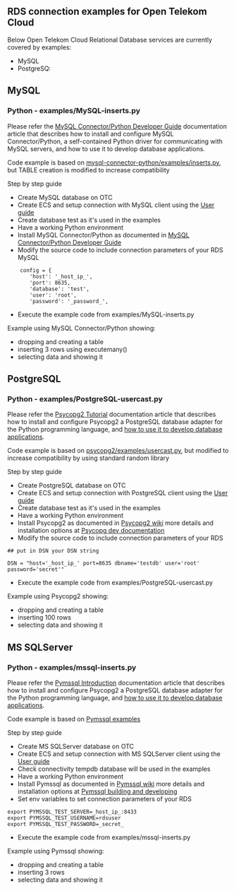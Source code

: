 ## RDS connection examples for Open Telekom Cloud ##
Below Open Telekom Cloud Relational Database services are currently covered by examples:
- MySQL
- PostgreSQ:


## MySQL ##

### Python - examples/MySQL-inserts.py ###
Please refer the [MySQL Connector/Python Developer Guide](https://dev.mysql.com/doc/connector-python/en/) documentation article that describes how to install and configure MySQL Connector/Python, a self-contained Python driver for communicating with MySQL servers, and how to use it to develop database applications. 

Code example is based on [mysql-connector-python/examples/inserts.py](https://github.com/mysql/mysql-connector-python/blob/master/examples/inserts.py), but TABLE creation is modified to increase compatibility

Step by step guide
- Create MySQL database on OTC 
- Create ECS and setup connection with MySQL client using the [User guide](https://docs.otctest.t-systems.com/en-us/rds_dld/index.html)
- Create database test as it's used in the examples
- Have a working Python environment
- Install MySQL Connector/Python as documented in [MySQL Connector/Python Developer Guide](https://dev.mysql.com/doc/connector-python/en/)
- Modify the source code to include connection parameters of your RDS MySQL
 ```
     config = {
        'host': '_host_ip_',
        'port': 8635,
        'database': 'test',
        'user': 'root',
        'password': '_password_',
```        
- Execute the example code from examples/MySQL-inserts.py

Example using MySQL Connector/Python showing:
* dropping and creating a table
* inserting 3 rows using executemany()
* selecting data and showing it

## PostgreSQL ##

### Python - examples/PostgreSQL-usercast.py ###
Please refer the [Psycopg2 Tutorial](https://wiki.postgresql.org/wiki/Psycopg2) documentation article that describes how to install and configure Psycopg2 a PostgreSQL database adapter for the Python programming language, and [how to use it to develop database applications](https://wiki.postgresql.org/wiki/Psycopg2_Tutorial). 

Code example is based on [psycopg2/examples/usercast.py](https://github.com/psycopg/psycopg2/blob/master/examples/usercast.py), but modified to increase compatibility by using standard random library 

Step by step guide
- Create PostgreSQL database on OTC 
- Create ECS and setup connection with PostgreSQL client using the [User guide](https://docs.otctest.t-systems.com/en-us/rds_dld/index.html)
- Create database test as it's used in the examples
- Have a working Python environment
- Install Psycopg2 as documented in [Psycopg2 wiki](https://wiki.postgresql.org/wiki/Psycopg2) more details and installation options at [Psycopg dev documentation](http://initd.org/psycopg/docs/install.html)
- Modify the source code to include connection parameters of your RDS
 ```
## put in DSN your DSN string

DSN = "host='_host_ip_' port=8635 dbname='testdb' user='root' password='secret'"
```        
- Execute the example code from examples/PostgreSQL-usercast.py

Example using Psycopg2 showing:
* dropping and creating a table
* inserting 100 rows
* selecting data and showing it

## MS SQLServer ##

### Python - examples/mssql-inserts.py ###
Please refer the [Pymssql Introduction](http://pymssql.org/en/stable/intro.html) documentation article that describes how to install and configure Psycopg2 a PostgreSQL database adapter for the Python programming language, and [how to use it to develop database applications](https://wiki.postgresql.org/wiki/Psycopg2_Tutorial). 

Code example is based on [Pymssql examples](http://pymssql.org/en/stable/pymssql_examples.html)

Step by step guide
- Create MS SQLServer database on OTC 
- Create ECS and setup connection with MS SQLServer client using the [User guide](https://docs.otctest.t-systems.com/en-us/rds_dld/index.html)
- Check connectivity tempdb database will be used in the examples
- Have a working Python environment
- Install Pymssql as documented in [Pymssql wiki](http://pymssql.org/en/stable/intro.html#install) more details and installation options at [Pymssql  building and developing](http://pymssql.org/en/stable/building_and_developing.html)
- Set env variables to set connection parameters of your RDS
 ```
export PYMSSQL_TEST_SERVER=_host_ip_:8433
export PYMSSQL_TEST_USERNAME=rdsuser
export PYMSSQL_TEST_PASSWORD=_secret_
```        
- Execute the example code from examples/mssql-inserts.py

Example using Pymssql showing:
* dropping and creating a table
* inserting 3 rows
* selecting data and showing it
